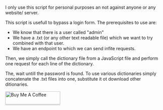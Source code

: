 I only use this script for personal purposes an not against anyone or any website/ server.


This script is usefull to bypass a login form. The prerequisites to use are:

* We know that there is a user called "admin"
* We have a .txt (or any other text readable file) which we want to try combined with that user.
* We have an endpoint to which we can send infite requests.

Then, we simply call the dictionary file from a JavaScript file and perform one request for each line of the dictionary.

The, wait untill the password is found. To use various dictionaries simply concatenate the .txt files into one, substitute it ot download other ditionaries.

 <a href="https://www.buymeacoffee.com/globaldiscovery" target="_blank"><img src="https://www.buymeacoffee.com/assets/img/custom_images/orange_img.png" alt="Buy Me A Coffee" style="height: 41px !important;width: 174px !important;box-shadow: 0px 3px 2px 0px rgba(190, 190, 190, 0.5) !important;-webkit-box-shadow: 0px 3px 2px 0px rgba(190, 190, 190, 0.5) !important;" ></a>
